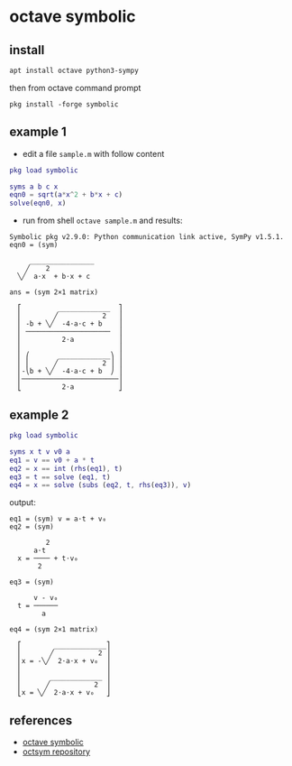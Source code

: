 # octave symbolic

## install

```sh
apt install octave python3-sympy
```

then from octave command prompt

```
pkg install -forge symbolic
```

## example 1

- edit a file `sample.m` with follow content

```matlab
pkg load symbolic

syms a b c x
eqn0 = sqrt(a*x^2 + b*x + c)
solve(eqn0, x)
```

- run from shell `octave sample.m` and results:

```
Symbolic pkg v2.9.0: Python communication link active, SymPy v1.5.1.
eqn0 = (sym)

     ________________
    ╱    2           
  ╲╱  a⋅x  + b⋅x + c 

ans = (sym 2×1 matrix)

  ⎡         _____________  ⎤
  ⎢        ╱           2   ⎥
  ⎢ -b + ╲╱  -4⋅a⋅c + b    ⎥
  ⎢ ─────────────────────  ⎥
  ⎢          2⋅a           ⎥
  ⎢                        ⎥
  ⎢ ⎛       _____________⎞ ⎥
  ⎢ ⎜      ╱           2 ⎟ ⎥
  ⎢-⎝b + ╲╱  -4⋅a⋅c + b  ⎠ ⎥
  ⎢────────────────────────⎥
  ⎣          2⋅a           ⎦
```

## example 2

```matlab
pkg load symbolic

syms x t v v0 a
eq1 = v == v0 + a * t
eq2 = x == int (rhs(eq1), t)
eq3 = t == solve (eq1, t)
eq4 = x == solve (subs (eq2, t, rhs(eq3)), v)
```

output:

```
eq1 = (sym) v = a⋅t + v₀
eq2 = (sym)

         2       
      a⋅t        
  x = ──── + t⋅v₀
       2         

eq3 = (sym)

      v - v₀
  t = ──────
        a   

eq4 = (sym 2×1 matrix)

  ⎡        _____________⎤
  ⎢       ╱           2 ⎥
  ⎢x = -╲╱  2⋅a⋅x + v₀  ⎥
  ⎢                     ⎥
  ⎢       _____________ ⎥
  ⎢      ╱           2  ⎥
  ⎣x = ╲╱  2⋅a⋅x + v₀   ⎦
```

## references

- [octave symbolic](https://octave.sourceforge.io/symbolic/overview.html)
- [octsym repository](https://github.com/cbm755/octsympy)
